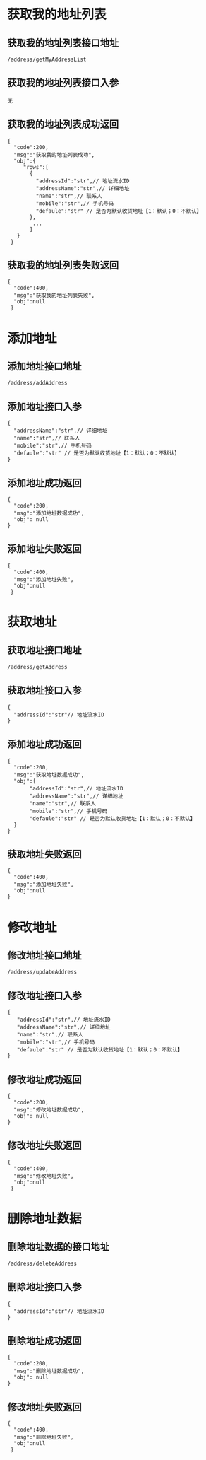 # 获取我的地址列表
## 获取我的地址列表接口地址
    /address/getMyAddressList
## 获取我的地址列表接口入参
    无
## 获取我的地址列表成功返回
    {
      "code":200,
      "msg":"获取我的地址列表成功",
      "obj":{
         "rows":[
           {
             "addressId":"str",// 地址流水ID
             "addressName":"str",// 详细地址
             "name":"str",// 联系人
             "mobile":"str",// 手机号码
             "defaule":"str" // 是否为默认收货地址【1：默认；0：不默认】
           },
            ...
           ]
       }
     }
## 获取我的地址列表失败返回
    {
      "code":400,
      "msg":"获取我的地址列表失败",
      "obj":null
     }
# 添加地址
## 添加地址接口地址
    /address/addAddress
## 添加地址接口入参
    {
      "addressName":"str",// 详细地址
      "name":"str",// 联系人
      "mobile":"str",// 手机号码
      "defaule":"str" // 是否为默认收货地址【1：默认；0：不默认】
    }
## 添加地址成功返回
    {
      "code":200,
      "msg":"添加地址数据成功",
      "obj": null
    }
## 添加地址失败返回
    {
      "code":400,
      "msg":"添加地址失败",
      "obj":null
     }
# 获取地址
## 获取地址接口地址
    /address/getAddress
## 获取地址接口入参
    {
      "addressId":"str"// 地址流水ID
    }
## 添加地址成功返回
    {
      "code":200,
      "msg":"获取地址数据成功",
      "obj":{
           "addressId":"str",// 地址流水ID
           "addressName":"str",// 详细地址
           "name":"str",// 联系人
           "mobile":"str",// 手机号码
           "defaule":"str" // 是否为默认收货地址【1：默认；0：不默认】
      }
    }
## 获取地址失败返回
    {
      "code":400,
      "msg":"添加地址失败",
      "obj":null
    }
# 修改地址
## 修改地址接口地址
    /address/updateAddress
## 修改地址接口入参
    {
       "addressId":"str",// 地址流水ID
       "addressName":"str",// 详细地址
       "name":"str",// 联系人
       "mobile":"str",// 手机号码
       "defaule":"str" // 是否为默认收货地址【1：默认；0：不默认】
    }
## 修改地址成功返回
    {
      "code":200,
      "msg":"修改地址数据成功",
      "obj": null
    }
## 修改地址失败返回
    {
      "code":400,
      "msg":"修改地址失败",
      "obj":null
     }
# 删除地址数据
## 删除地址数据的接口地址
    /address/deleteAddress
## 删除地址接口入参
    {
      "addressId":"str"// 地址流水ID
    }
## 删除地址成功返回 
    {
      "code":200,
      "msg":"删除地址数据成功",
      "obj": null
    }
## 修改地址失败返回
    {
      "code":400,
      "msg":"删除地址失败",
      "obj":null
     }
     